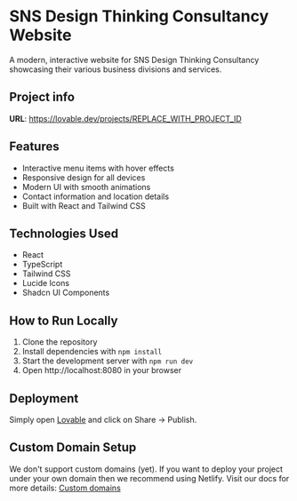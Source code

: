 # SNS Design Thinking Consultancy Website

A modern, interactive website for SNS Design Thinking Consultancy showcasing their various business divisions and services.

## Project info

**URL**: https://lovable.dev/projects/REPLACE_WITH_PROJECT_ID

## Features

- Interactive menu items with hover effects
- Responsive design for all devices
- Modern UI with smooth animations
- Contact information and location details
- Built with React and Tailwind CSS

## Technologies Used

- React
- TypeScript
- Tailwind CSS
- Lucide Icons
- Shadcn UI Components

## How to Run Locally

1. Clone the repository
2. Install dependencies with `npm install`
3. Start the development server with `npm run dev`
4. Open http://localhost:8080 in your browser

## Deployment

Simply open [Lovable](https://lovable.dev/projects/REPLACE_WITH_PROJECT_ID) and click on Share -> Publish.

## Custom Domain Setup

We don't support custom domains (yet). If you want to deploy your project under your own domain then we recommend using Netlify. Visit our docs for more details: [Custom domains](https://docs.lovable.dev/tips-tricks/custom-domain/)